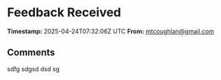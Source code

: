 # Feedback Received

**Timestamp:** 2025-04-24T07:32:06Z UTC
**From:** mtcoughlan@gmail.com

## Comments
sdfg sdgsd dsd sg
